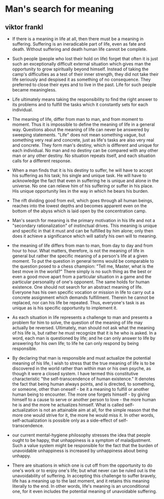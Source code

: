 # Man's search for meaning

## viktor frankl

- If there is a meaning in life at all, then there must be a
meaning in suffering. Suffering is an ineradicable part
of life, even as fate and death. Without suffering and
death human life cannot be complete.

- Such people (people who lost their hold on life) forget that often it is just such an exceptionally difficult external situation which gives man the opportunity to grow spiritually beyond himself. Instead of taking the camp's difficulties as a test of their
inner strength, they did not take their life seriously and
despised it as something of no consequence. They
preferred to close their eyes and to live in the past.
Life for such people became meaningless.

- Life ultimately means taking the responsibility to find the right answer to its problems and
to fulfill the tasks which it constantly sets for each
individual.

- The meaning of life, differ
from man to man, and from moment to moment. Thus
it is impossible to define the meaning of life in a general
way. Questions about the meaning of life can never be
answered by sweeping statements. "Life" does not
mean something vague, but something very real and
concrete, just as life's tasks are also very real and
concrete. They form man's destiny, which is different
and unique for each individual. No man and no destiny
can be compared with any other man or any other
destiny. No situation repeats itself, and each situation
calls for a different response.

- When a man finds that it is his destiny to suffer, he
will have to accept his suffering as his task; his single
and unique task. He will have to acknowledge the fact
that even in suffering he is unique and alone in the
universe. No one can relieve him of his suffering or
suffer in his place. His unique opportunity lies in the
way in which he bears his burden.

- The rift dividing good from evil, which goes through all
human beings, reaches into the lowest depths and becomes apparent even on the bottom of the abyss which is
laid open by the concentration camp.

- Man's search for meaning is the primary motivation
in his life and not a "secondary rationalization" of
instinctual drives. This meaning is unique and specific
in that it must and can be fulfilled by him alone; only
then does it achieve a significance which will satisfy
his own will to meaning.

- the meaning of life differs from man to man, from day to day and from hour to hour. What
matters, therefore, is not the meaning of life in general
but rather the specific meaning of a person's life at a
given moment. To put the question in general terms
would be comparable to the question posed to a chess
champion: "Tell me, Master, what is the best move in
the world?" There simply is no such thing as the best
or even a good move apart from a particular situation
in a game and the particular personality of one's
opponent. The same holds for human existence. One
should not search for an abstract meaning of life.
Everyone has his own specific vocation or mission in
life to carry out a concrete assignment which demands
fulfillment. Therein he cannot be replaced, nor can his
life be repeated. Thus, everyone's task is as unique as
is his specific opportunity to implement it.

- As each situation in life represents a challenge to
man and presents a problem for him to solve, the
question of the meaning of life may actually be reversed. Ultimately, man should not ask what the
meaning of his life is, but rather he must recognize that
it is he who is asked. In a word, each man is questioned by life; and he can only answer to life by
answering for his own life; to life he can only respond
by being responsible.

- By declaring that man is responsible and must actualize the potential meaning of his life, I wish to stress
that the true meaning of life is to be discovered in the
world rather than within man or his own psyche, as
though it were a closed system. I have termed this
constitutive characteristic "the self-transcendence of
human existence." It denotes the fact that being human always points, and is directed, to something, or
someone, other than oneself - be it a meaning to fulfill
or another human being to encounter. The more one
forgets himself - by giving himself to a cause to serve
or another person to love - the more human he is and
the more he actualizes himself. What is called self-
actualization is not an attainable aim at all, for the
simple reason that the more one would strive for it, the
more he would miss it. In other words, self-actualization is possible only as a side-effect of self-transcendence.

- our current
mental-hygiene philosophy stresses the idea that people ought to be happy, that unhappiness is a symptom
of maladjustment. Such a value system might be responsible for the fact that the burden of unavoidable
unhappiness is increased by unhappiness about being
unhappy.

- There are situations in which one is cut off from the
opportunity to do one's work or to enjoy one's life; but
what never can be ruled out is the unavoidability of
suffering. In accepting this challenge to suffer bravely,
life has a meaning up to the last moment, and it retains
this meaning literally to the end. In other words, life's
meaning is an unconditional one, for it even includes
the potential meaning of unavoidable suffering.

